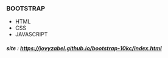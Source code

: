 ### BOOTSTRAP ###
+ HTML
+ CSS
+ JAVASCRIPT

##### site : https://jovyzabel.github.io/bootstrap-10kc/index.html #####
